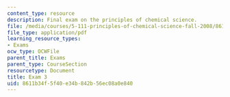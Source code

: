```yaml
---
content_type: resource
description: Final exam on the principles of chemical science.
file: /media/courses/5-111-principles-of-chemical-science-fall-2008/8611b34f5f40e34b842b56ec08a0e840_Exam3_FA08.pdf
file_type: application/pdf
learning_resource_types:
- Exams
ocw_type: OCWFile
parent_title: Exams
parent_type: CourseSection
resourcetype: Document
title: Exam 3
uid: 8611b34f-5f40-e34b-842b-56ec08a0e840
---
```

